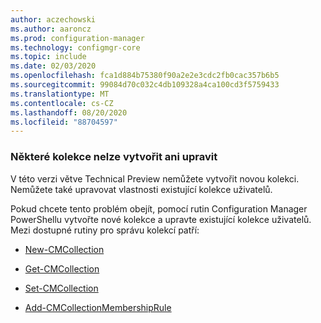 ```yaml
---
author: aczechowski
ms.author: aaroncz
ms.prod: configuration-manager
ms.technology: configmgr-core
ms.topic: include
ms.date: 02/03/2020
ms.openlocfilehash: fca1d884b75380f90a2e2e3cdc2fb0cac357b6b5
ms.sourcegitcommit: 99084d70c032c4db109328a4ca100cd3f5759433
ms.translationtype: MT
ms.contentlocale: cs-CZ
ms.lasthandoff: 08/20/2020
ms.locfileid: "88704597"
---
```

### <a name="cant-create-or-edit-some-collections"></a><a name="ki_coll"></a> Některé kolekce nelze vytvořit ani upravit

<!--6197183-->
V této verzi větve Technical Preview nemůžete vytvořit novou kolekci. Nemůžete také upravovat vlastnosti existující kolekce uživatelů.

Pokud chcete tento problém obejít, pomocí rutin Configuration Manager PowerShellu vytvořte nové kolekce a upravte existující kolekce uživatelů. Mezi dostupné rutiny pro správu kolekcí patří:

- [New-CMCollection](/powershell/module/configurationmanager/new-cmcollection?view=sccm-ps)

- [Get-CMCollection](/powershell/module/configurationmanager/get-cmcollection?view=sccm-ps)

- [Set-CMCollection](/powershell/module/configurationmanager/set-cmcollection?view=sccm-ps#related-links)

- [Add-CMCollectionMembershipRule](/powershell/module/configurationmanager/add-cmcollectionmembershiprule?view=sccm-ps)